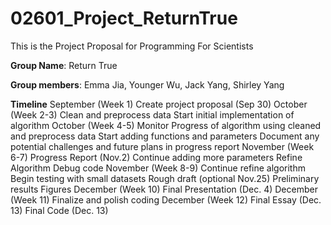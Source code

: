# 02601_Project_ReturnTrue

This is the Project Proposal for Programming For Scientists 

**Group Name**: Return True

**Group members**: Emma Jia, Younger Wu, Jack Yang, Shirley Yang

**Timeline**
September (Week 1) 
Create project proposal  (Sep 30)
October (Week 2-3)
Clean and preprocess data
Start initial implementation of algorithm
October (Week 4-5)
Monitor Progress of algorithm using cleaned and preprocess data 
Start adding functions and parameters
Document any potential challenges and future plans in progress report 
November (Week 6-7)
Progress Report (Nov.2)
Continue adding more parameters 
Refine Algorithm
Debug code 
November (Week 8-9)
Continue refine algorithm
Begin testing with small datasets
Rough draft (optional Nov.25)
Preliminary results
Figures
December (Week 10)
Final Presentation (Dec. 4)
December (Week 11)
Finalize and polish coding 
December (Week 12)
Final Essay (Dec. 13)
Final Code (Dec. 13)


